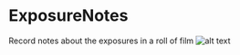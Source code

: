 # ExposureNotes
Record notes about the exposures in a roll of film
![alt text](https://raw.githubusercontent.com//rottenb/ExposureNotes/blob/master/ExposureNotes.png)
